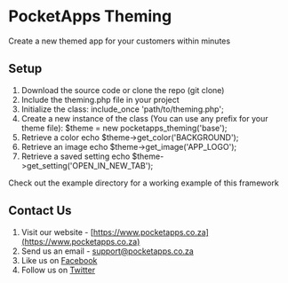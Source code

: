 # PocketApps Theming
Create a new themed app for your customers within minutes

## Setup
1. Download the source code or clone the repo (git clone)
2. Include the theming.php file in your project
3. Initialize the class:
    include_once 'path/to/theming.php';
4. Create a new instance of the class (You can use any prefix for your theme file):
    $theme = new pocketapps_theming('base');
5. Retrieve a color
    echo $theme->get_color('BACKGROUND');
6. Retrieve an image
    echo $theme->get_image('APP_LOGO');
7. Retrieve a saved setting
    echo $theme->get_setting('OPEN_IN_NEW_TAB');

Check out the example directory for a working example of this framework

## Contact Us
1. Visit our website - [https://www.pocketapps.co.za](https://www.pocketapps.co.za)
2. Send us an email - [support@pocketapps.co.za](mailto:support@pocketapps.co.za)
2. Like us on [Facebook](http://facebook.com/PocketAppsSoftware)
3. Follow us on [Twitter](https://twitter.com/MyPocketApps)